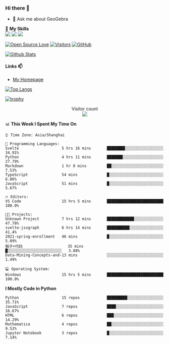 ### Hi there 👋

<!--
**wuyudi/wuyudi** is a ✨ _special_ ✨ repository because its `README.md` (this file) appears on your GitHub profile.

Here are some ideas to get you started:

- 🔭 I’m currently working on ...
- 🌱 I’m currently learning ...
- 👯 I’m looking to collaborate on ...
- 🤔 I’m looking for help with ...

- 📫 How to reach me: ...
- 😄 Pronouns: ...
- ⚡ Fun fact: ...
-->

- 💬 Ask me about GeoGebra

🌟 **My Skills**  
![](https://img.shields.io/badge/-Python-3e74a2?style=flat-square&logo=Python&logoColor=fff)
![](https://img.shields.io/badge/-Mathematica-3e74a2?style=flat-square&logo=Wolfram&logoColor=fff)
![](https://img.shields.io/badge/-C%2B%2B-3e74a2?style=flat-square&logo=C%2B%2B&logoColor=fff)

[![Open Source Love](https://badges.frapsoft.com/os/v1/open-source.svg?v=103)](https://github.com/wuyudi/)
[![Visitors](https://visitor-badge.glitch.me/badge?page_id=wuyudi.wuyudi)](https://github.com/wuyudi/)
[![GitHub](https://img.shields.io/github/followers/wuyudi.svg?lable=GitHub&style=social)](https://github.com/wuyudi/)

[![Github Stats](https://github-readme-stats.vercel.app/api?username=wuyudi&show_icons=true)](https://github.com/wuyudi/)

#### Links 📫

* [My Homepage](https://wuyudi.github.io/blog/)

[![Top Langs](https://github-readme-stats.vercel.app/api/top-langs/?username=wuyudi&hide=HTML,jupyter%20notebook&layout=compact)](https://github.com/wuyudi/github-readme-stats)

[![trophy](https://github-profile-trophy.vercel.app/?username=wuyudi&theme=onedark)](https://github.com/ryo-ma/github-profile-trophy)

<p align="center"> 
  Visitor count<br>
  <img src="https://profile-counter.glitch.me/wuyudi/count.svg" />
</p>

<!--START_SECTION:waka-->
📊 **This Week I Spent My Time On** 

```text
⌚︎ Time Zone: Asia/Shanghai

💬 Programming Languages: 
Svelte                   5 hrs 16 mins       ████████░░░░░░░░░░░░░░░░░   34.91% 
Python                   4 hrs 11 mins       ███████░░░░░░░░░░░░░░░░░░   27.79% 
Markdown                 1 hr 8 mins         ██░░░░░░░░░░░░░░░░░░░░░░░   7.53% 
TypeScript               54 mins             █░░░░░░░░░░░░░░░░░░░░░░░░   6.06% 
JavaScript               51 mins             █░░░░░░░░░░░░░░░░░░░░░░░░   5.67%

🔥 Editors: 
VS Code                  15 hrs 5 mins       █████████████████████████   100.0%

🐱‍💻 Projects: 
Unknown Project          7 hrs 12 mins       ████████████░░░░░░░░░░░░░   47.78% 
svelte-jsxgraph          6 hrs 14 mins       ██████████░░░░░░░░░░░░░░░   41.4% 
2021-spring-enrollment   46 mins             █░░░░░░░░░░░░░░░░░░░░░░░░   5.09% 
稿子+代码                    35 mins             █░░░░░░░░░░░░░░░░░░░░░░░░   3.88% 
Data-Mining-Concepts-and-13 mins             ░░░░░░░░░░░░░░░░░░░░░░░░░   1.49%

💻 Operating System: 
Windows                  15 hrs 5 mins       █████████████████████████   100.0%

```

**I Mostly Code in Python** 

```text
Python                   15 repos            █████████░░░░░░░░░░░░░░░░   35.71% 
JavaScript               7 repos             ████░░░░░░░░░░░░░░░░░░░░░   16.67% 
HTML                     6 repos             ███░░░░░░░░░░░░░░░░░░░░░░   14.29% 
Mathematica              4 repos             ██░░░░░░░░░░░░░░░░░░░░░░░   9.52% 
Jupyter Notebook         3 repos             █░░░░░░░░░░░░░░░░░░░░░░░░   7.14%

```



<!--END_SECTION:waka-->
